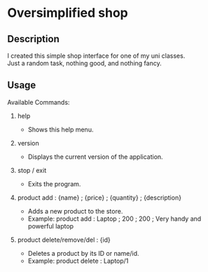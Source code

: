 # Oversimplified shop
## Description
I created this simple shop interface for one of my uni classes.</br>
Just a random task, nothing good, and nothing fancy.

## Usage
Available Commands:

1. help
   - Shows this help menu.

2. version
   - Displays the current version of the application.

3. stop / exit
   - Exits the program.

4. product add : {name} ; {price} ; {quantity} ; {description}
   - Adds a new product to the store.
   - Example:
       product add : Laptop ; 200 ; 200 ; Very handy and powerful laptop

5. product delete/remove/del : {id}
   - Deletes a product by its ID or name/id.
   - Example:
       product delete : Laptop/1
